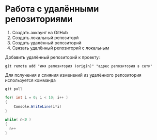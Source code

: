# **Работа с удалёнными репозиториями**

1. Создать аккаунт на GitHub
2. Создать локальный репозиторй
3. Создать удалённый репозиторий
4. Связать удалённый репозиторий с локальным

Добавить удалённый репозиторий к проекту:
```
git remote add "имя репозитория (origin)" "адрес репозитория в сети"
```
Для получения и слияния изменений из удалённого репозитория используется комманда 
```
git pull
```
```C#
for( int i = 0; i < 10; i++ )
{
    Console.WriteLine(i*i)
}
```
```c#
while( n<0 )
{
  n++
}
```
